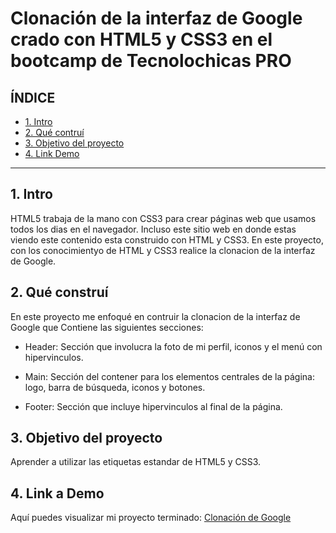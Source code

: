 # Clonación de la interfaz de Google crado con HTML5 y CSS3 en el bootcamp de Tecnolochicas PRO


## **ÍNDICE**

* [1. Intro](https://github.com/Azucenalo/ClonaciondeGoogle/blob/main/README.md#1-intro)
* [2. Qué contruí](https://github.com/Azucenalo/ClonaciondeGoogle/blob/main/README.md#2-qu%C3%A9-constru%C3%AD)
* [3. Objetivo del proyecto](https://github.com/Azucenalo/ClonaciondeGoogle/blob/main/README.md#3-objetivo-del-proyecto)
* [4. Link Demo](https://github.com/Azucenalo/ClonaciondeGoogle/blob/main/README.md#4-link-a-demo)

****

## 1. Intro
HTML5 trabaja de la mano con CSS3 para crear páginas web que usamos todos los dias en el navegador. Incluso este sitio web en donde estas viendo este contenido esta construido con HTML y CSS3.
En este proyecto, con los conocimientyo de HTML y CSS3 realice la clonacion de la interfaz de Google.

## 2. Qué construí
En este proyecto me enfoqué en contruir la clonacion de la interfaz de Google que Contiene las siguientes secciones:

* Header: Sección que involucra la foto de mi perfil, iconos y el menú con hipervinculos.

* Main: Sección del contener para los elementos centrales de la página: logo, barra de búsqueda, iconos y botones.

* Footer: Sección que incluye hipervinculos al final de la página.

## 3. Objetivo del proyecto
Aprender a utilizar las etiquetas estandar de HTML5 y CSS3.

## 4. Link a Demo
Aquí puedes visualizar mi proyecto terminado: [Clonación de Google](#)
